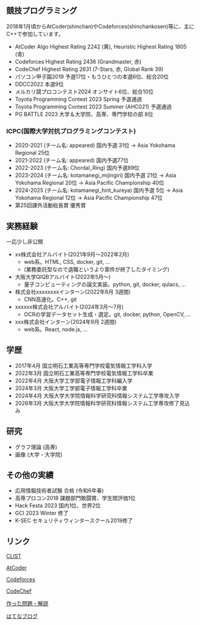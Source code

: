 ## 競技プログラミング

2018年1月頃からAtCoder(shinchan)やCodeforces(shinchankosen)等に、主にC++で参加しています。

- AtCoder Algo Highest Rating 2242 (黄), Heuristic Highest Rating 1805 (青)
- Codeforces Highest Rating 2436 (Grandmaster, 赤)
- CodeChef Highest Rating 2631 (7-Stars, 赤, Global Rank 39)
- パソコン甲子園2019 予選17位・もうひとつの本選6位、総合20位
- DDCC2022 本選9位
- メルカリ競プロコンテスト2024 オンサイト6位、総合10位
- Toyota Programming Contest 2023 Spring 予選通過
- Toyota Programming Contest 2023 Summer (AHC021) 予選通過
- PG BATTLE 2023 大学＆大学院、高専、専門学校の部 8位

### ICPC(国際大学対抗プログラミングコンテスト)

- 2020-2021 (チーム名: appeared) 国内予選 31位 -> Asia Yokohama Regional 25位
- 2021-2022 (チーム名: appeared) 国内予選77位
- 2022-2023 (チーム名: Chordal_Ring) 国内予選89位
- 2023-2024 (チーム名: kotamanegi_mijingiri) 国内予選 21位 -> Asia Yokohama Regional 20位 -> Asia Pacific Championship 40位
- 2024-2025 (チーム名: kotamanegi_hint_kureya) 国内予選 5位 -> Asia Yokohama Regional 12位 -> Asia Pacific Championship 47位
- 第25回課外活動総長賞 優秀賞

## 実務経験

一応少し非公開

- xx株式会社アルバイト(2021年9月～2022年2月)
  - web系。HTML, CSS, docker, git, ...
  - (業務委託型なので退職というより案件が終了したタイミング)
- 大阪大学QIQBアルバイト(2022年5月～)
  - 量子コンピューティングの論文実装。python, git, docker, qulacs, ...
- 株式会社xxxxxxxxインターン(2022年8月 3週間)
  - CNN高速化。C++, git
- xxxxxx株式会社アルバイト(2024年3月～7月)
  - OCRの学習データセット生成・選定。git, docker, python, OpenCV, ...
- xxx株式会社インターン(2024年9月 2週間)
  - web系。React, node.js, ... 

## 学歴

- 2017年4月 国立明石工業高等専門学校電気情報工学科入学
- 2022年3月 国立明石工業高等専門学校電気情報工学科卒業
- 2022年4月 大阪大学工学部電子情報工学科編入学
- 2024年3月 大阪大学工学部電子情報工学科卒業
- 2024年4月 大阪大学大学院情報科学研究科情報システム工学専攻入学
- 2026年3月 大阪大学大学院情報科学研究科情報システム工学専攻修了見込み


## 研究

- グラフ理論 (高専)
- 画像 (大学・大学院)


## その他の実績

- 応用情報技術者試験 合格 (令和6年春)
- 高専プロコン2018 課題部門敢闘賞、学生間評価1位
- Hack Festa 2023 国内1位、世界2位
- GCI 2023 Winter 修了
- K-SEC セキュリティウィンタースクール2019修了

## リンク

<p><a href="https://clist.by/coder/shinchan/">CLIST</a></p>
<p><a href="https://atcoder.jp/users/shinchan">AtCoder</a></p>
<p><a href="https://codeforces.com/profile/shinchankosen">Codeforces</a></p>
<p><a href="https://www.codechef.com/users/shinchankosen">CodeChef</a></p>
<p><a href="https://shinchankosen.hatenadiary.jp/entry/2023/08/07/012030">作った問題・解説</a></p>
<p><a href="https://shinchankosen.hatenadiary.jp/">はてなブログ</a></p>

